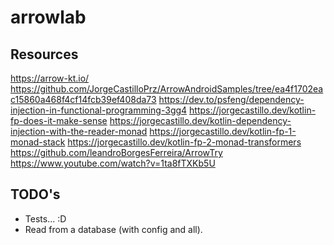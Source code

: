# arrowlab

## Resources

https://arrow-kt.io/
https://github.com/JorgeCastilloPrz/ArrowAndroidSamples/tree/ea4f1702eac15860a468f4cf14fcb39ef408da73
https://dev.to/psfeng/dependency-injection-in-functional-programming-3gg4
https://jorgecastillo.dev/kotlin-fp-does-it-make-sense
https://jorgecastillo.dev/kotlin-dependency-injection-with-the-reader-monad
https://jorgecastillo.dev/kotlin-fp-1-monad-stack
https://jorgecastillo.dev/kotlin-fp-2-monad-transformers
https://github.com/leandroBorgesFerreira/ArrowTry
https://www.youtube.com/watch?v=1ta8fTXKb5U

## TODO's
* Tests... :D
* Read from a database (with config and all).